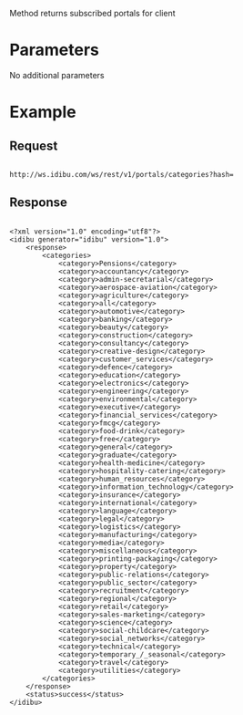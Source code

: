 <p>Method returns subscribed portals for client</p>
<h1>
	Parameters</h1>
<p>No additional parameters</p>
<h1>
	Example</h1>
<h2>
	Request</h2>
<pre>
<code>
http://ws.idibu.com/ws/rest/v1/portals/categories?hash=<your hash>
</code></pre>
<h2>
	Response</h2>
<pre>
<code type="xml">
&lt;?xml version=&quot;1.0&quot; encoding=&quot;utf8&quot;?&gt;
&lt;idibu generator=&quot;idibu&quot; version=&quot;1.0&quot;&gt;
    &lt;response&gt;
        &lt;categories&gt;
            &lt;category&gt;Pensions&lt;/category&gt;
            &lt;category&gt;accountancy&lt;/category&gt;
            &lt;category&gt;admin-secretarial&lt;/category&gt;
            &lt;category&gt;aerospace-aviation&lt;/category&gt;
            &lt;category&gt;agriculture&lt;/category&gt;
            &lt;category&gt;all&lt;/category&gt;
            &lt;category&gt;automotive&lt;/category&gt;
            &lt;category&gt;banking&lt;/category&gt;
            &lt;category&gt;beauty&lt;/category&gt;
            &lt;category&gt;construction&lt;/category&gt;
            &lt;category&gt;consultancy&lt;/category&gt;
            &lt;category&gt;creative-design&lt;/category&gt;
            &lt;category&gt;customer_services&lt;/category&gt;
            &lt;category&gt;defence&lt;/category&gt;
            &lt;category&gt;education&lt;/category&gt;
            &lt;category&gt;electronics&lt;/category&gt;
            &lt;category&gt;engineering&lt;/category&gt;
            &lt;category&gt;environmental&lt;/category&gt;
            &lt;category&gt;executive&lt;/category&gt;
            &lt;category&gt;financial_services&lt;/category&gt;
            &lt;category&gt;fmcg&lt;/category&gt;
            &lt;category&gt;food-drink&lt;/category&gt;
            &lt;category&gt;free&lt;/category&gt;
            &lt;category&gt;general&lt;/category&gt;
            &lt;category&gt;graduate&lt;/category&gt;
            &lt;category&gt;health-medicine&lt;/category&gt;
            &lt;category&gt;hospitality-catering&lt;/category&gt;
            &lt;category&gt;human_resources&lt;/category&gt;
            &lt;category&gt;information_technology&lt;/category&gt;
            &lt;category&gt;insurance&lt;/category&gt;
            &lt;category&gt;international&lt;/category&gt;
            &lt;category&gt;language&lt;/category&gt;
            &lt;category&gt;legal&lt;/category&gt;
            &lt;category&gt;logistics&lt;/category&gt;
            &lt;category&gt;manufacturing&lt;/category&gt;
            &lt;category&gt;media&lt;/category&gt;
            &lt;category&gt;miscellaneous&lt;/category&gt;
            &lt;category&gt;printing-packaging&lt;/category&gt;
            &lt;category&gt;property&lt;/category&gt;
            &lt;category&gt;public-relations&lt;/category&gt;
            &lt;category&gt;public_sector&lt;/category&gt;
            &lt;category&gt;recruitment&lt;/category&gt;
            &lt;category&gt;regional&lt;/category&gt;
            &lt;category&gt;retail&lt;/category&gt;
            &lt;category&gt;sales-marketing&lt;/category&gt;
            &lt;category&gt;science&lt;/category&gt;
            &lt;category&gt;social-childcare&lt;/category&gt;
            &lt;category&gt;social_networks&lt;/category&gt;
            &lt;category&gt;technical&lt;/category&gt;
            &lt;category&gt;temporary_/_seasonal&lt;/category&gt;
            &lt;category&gt;travel&lt;/category&gt;
            &lt;category&gt;utilities&lt;/category&gt;
        &lt;/categories&gt;
    &lt;/response&gt;
    &lt;status&gt;success&lt;/status&gt;
&lt;/idibu&gt;
</code></pre>
